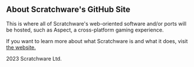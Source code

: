 ## About Scratchware's GitHub Site

This is where all of Scratchware's web-oriented software and/or ports will be hosted, such as Aspect, a cross-platform gaming experience.

If you want to learn more about what Scratchware is and what it does, visit <a href="https://sites.google.com/view/scratchware" target="_blank">the website.</a>








2023 Scratchware Ltd.
